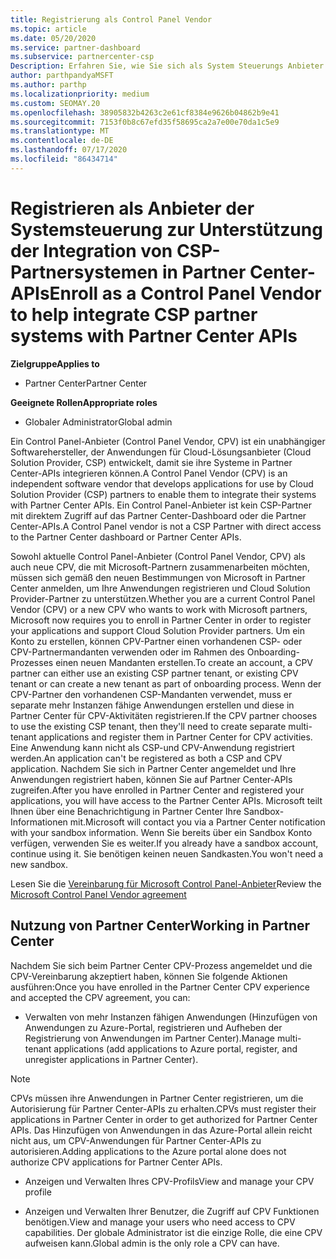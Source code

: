 ```yaml
---
title: Registrierung als Control Panel Vendor
ms.topic: article
ms.date: 05/20/2020
ms.service: partner-dashboard
ms.subservice: partnercenter-csp
Description: Erfahren Sie, wie Sie sich als System Steuerungs Anbieter (CPV) im Partner Center registrieren.
author: parthpandyaMSFT
ms.author: parthp
ms.localizationpriority: medium
ms.custom: SEOMAY.20
ms.openlocfilehash: 38905832b4263c2e61cf8384e9626b04862b9e41
ms.sourcegitcommit: 7153f0b8c67efd35f58695ca2a7e00e70da1c5e9
ms.translationtype: MT
ms.contentlocale: de-DE
ms.lasthandoff: 07/17/2020
ms.locfileid: "86434714"
---
```

# <a name="enroll-as-a-control-panel-vendor-to-help-integrate-csp-partner-systems-with-partner-center-apis"></a><span data-ttu-id="bab92-103">Registrieren als Anbieter der Systemsteuerung zur Unterstützung der Integration von CSP-Partnersystemen in Partner Center-APIs</span><span class="sxs-lookup"><span data-stu-id="bab92-103">Enroll as a Control Panel Vendor to help integrate CSP partner systems with Partner Center APIs</span></span>

<span data-ttu-id="bab92-104">**Zielgruppe**</span><span class="sxs-lookup"><span data-stu-id="bab92-104">**Applies to**</span></span>

- <span data-ttu-id="bab92-105">Partner Center</span><span class="sxs-lookup"><span data-stu-id="bab92-105">Partner Center</span></span>

<span data-ttu-id="bab92-106">**Geeignete Rollen**</span><span class="sxs-lookup"><span data-stu-id="bab92-106">**Appropriate roles**</span></span>

- <span data-ttu-id="bab92-107">Globaler Administrator</span><span class="sxs-lookup"><span data-stu-id="bab92-107">Global admin</span></span>

<span data-ttu-id="bab92-108">Ein Control Panel-Anbieter (Control Panel Vendor, CPV) ist ein unabhängiger Softwarehersteller, der Anwendungen für Cloud-Lösungsanbieter (Cloud Solution Provider, CSP) entwickelt, damit sie ihre Systeme in Partner Center-APIs integrieren können.</span><span class="sxs-lookup"><span data-stu-id="bab92-108">A Control Panel Vendor (CPV) is an independent software vendor that develops applications for use by Cloud Solution Provider (CSP) partners to enable them to integrate their systems with Partner Center APIs.</span></span> <span data-ttu-id="bab92-109">Ein Control Panel-Anbieter ist kein CSP-Partner mit direktem Zugriff auf das Partner Center-Dashboard oder die Partner Center-APIs.</span><span class="sxs-lookup"><span data-stu-id="bab92-109">A Control Panel vendor is not a CSP Partner with direct access to the Partner Center dashboard or Partner Center APIs.</span></span>

<span data-ttu-id="bab92-110">Sowohl aktuelle Control Panel-Anbieter (Control Panel Vendor, CPV) als auch neue CPV, die mit Microsoft-Partnern zusammenarbeiten möchten, müssen sich gemäß den neuen Bestimmungen von Microsoft in Partner Center anmelden, um Ihre Anwendungen registrieren und Cloud Solution Provider-Partner zu unterstützen.</span><span class="sxs-lookup"><span data-stu-id="bab92-110">Whether you are a current Control Panel Vendor (CPV) or a new CPV who wants to work with Microsoft partners, Microsoft now requires you to enroll in Partner Center in order to register your applications and support Cloud Solution Provider partners.</span></span> <span data-ttu-id="bab92-111">Um ein Konto zu erstellen, können CPV-Partner einen vorhandenen CSP- oder CPV-Partnermandanten verwenden oder im Rahmen des Onboarding-Prozesses einen neuen Mandanten erstellen.</span><span class="sxs-lookup"><span data-stu-id="bab92-111">To create an account, a CPV partner can either use an existing CSP partner tenant, or existing CPV tenant or can create a new tenant as part of onboarding process.</span></span> <span data-ttu-id="bab92-112">Wenn der CPV-Partner den vorhandenen CSP-Mandanten verwendet, muss er separate mehr Instanzen fähige Anwendungen erstellen und diese in Partner Center für CPV-Aktivitäten registrieren.</span><span class="sxs-lookup"><span data-stu-id="bab92-112">If the CPV partner chooses to use the existing CSP tenant, then they'll need to create separate multi-tenant applications and register them in Partner Center for CPV activities.</span></span> <span data-ttu-id="bab92-113">Eine Anwendung kann nicht als CSP-und CPV-Anwendung registriert werden.</span><span class="sxs-lookup"><span data-stu-id="bab92-113">An application can't be registered as both a CSP and CPV application.</span></span> <span data-ttu-id="bab92-114">Nachdem Sie sich in Partner Center angemeldet und Ihre Anwendungen registriert haben, können Sie auf Partner Center-APIs zugreifen.</span><span class="sxs-lookup"><span data-stu-id="bab92-114">After you have enrolled in Partner Center and registered your applications, you will have access to the Partner Center APIs.</span></span>  <span data-ttu-id="bab92-115">Microsoft teilt Ihnen über eine Benachrichtigung in Partner Center Ihre Sandbox-Informationen mit.</span><span class="sxs-lookup"><span data-stu-id="bab92-115">Microsoft will contact you via a Partner Center notification with your sandbox information.</span></span> <span data-ttu-id="bab92-116">Wenn Sie bereits über ein Sandbox Konto verfügen, verwenden Sie es weiter.</span><span class="sxs-lookup"><span data-stu-id="bab92-116">If you already have a sandbox account, continue using it.</span></span> <span data-ttu-id="bab92-117">Sie benötigen keinen neuen Sandkasten.</span><span class="sxs-lookup"><span data-stu-id="bab92-117">You won't need a new sandbox.</span></span>

<span data-ttu-id="bab92-118">Lesen Sie die [Vereinbarung für Microsoft Control Panel-Anbieter](https://go.microsoft.com/fwlink/?linkid=2055198)</span><span class="sxs-lookup"><span data-stu-id="bab92-118">Review the [Microsoft Control Panel Vendor agreement](https://go.microsoft.com/fwlink/?linkid=2055198)</span></span>


## <a name="working-in-partner-center"></a><span data-ttu-id="bab92-119">Nutzung von Partner Center</span><span class="sxs-lookup"><span data-stu-id="bab92-119">Working in Partner Center</span></span>
<span data-ttu-id="bab92-120">Nachdem Sie sich beim Partner Center CPV-Prozess angemeldet und die CPV-Vereinbarung akzeptiert haben, können Sie folgende Aktionen ausführen:</span><span class="sxs-lookup"><span data-stu-id="bab92-120">Once you have enrolled in the Partner Center CPV experience and accepted the CPV agreement, you can:</span></span>

- <span data-ttu-id="bab92-121">Verwalten von mehr Instanzen fähigen Anwendungen (Hinzufügen von Anwendungen zu Azure-Portal, registrieren und Aufheben der Registrierung von Anwendungen im Partner Center).</span><span class="sxs-lookup"><span data-stu-id="bab92-121">Manage multi-tenant applications (add applications to Azure portal, register, and unregister applications in Partner Center).</span></span>

>[!Note] 
><span data-ttu-id="bab92-122">CPVs müssen ihre Anwendungen in Partner Center registrieren, um die Autorisierung für Partner Center-APIs zu erhalten.</span><span class="sxs-lookup"><span data-stu-id="bab92-122">CPVs must register their applications in Partner Center in order to get authorized for Partner Center APIs.</span></span> <span data-ttu-id="bab92-123">Das Hinzufügen von Anwendungen in das Azure-Portal allein reicht nicht aus, um CPV-Anwendungen für Partner Center-APIs zu autorisieren.</span><span class="sxs-lookup"><span data-stu-id="bab92-123">Adding applications to the Azure portal alone does not authorize CPV applications for Partner Center APIs.</span></span> 

- <span data-ttu-id="bab92-124">Anzeigen und Verwalten Ihres CPV-Profils</span><span class="sxs-lookup"><span data-stu-id="bab92-124">View and manage your CPV profile</span></span> 

- <span data-ttu-id="bab92-125">Anzeigen und Verwalten Ihrer Benutzer, die Zugriff auf CPV Funktionen benötigen.</span><span class="sxs-lookup"><span data-stu-id="bab92-125">View and manage your users who need access to CPV capabilities.</span></span> <span data-ttu-id="bab92-126">Der globale Administrator ist die einzige Rolle, die eine CPV aufweisen kann.</span><span class="sxs-lookup"><span data-stu-id="bab92-126">Global admin is the only role a CPV can have.</span></span>


